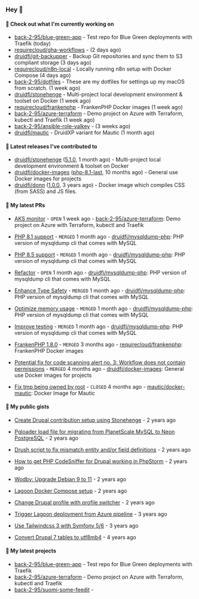 ### Hey 👋

#### 👷 Check out what I'm currently working on


- [back-2-95/blue-green-app](https://github.com/back-2-95/blue-green-app) - Test repo for Blue Green deployments with Traefik (today)
- [requirecloud/gha-workflows](https://github.com/requirecloud/gha-workflows) -  (2 days ago)
- [druidfi/git-backupper](https://github.com/druidfi/git-backupper) - Backup Git repositories and sync them to S3 compliant storage (3 days ago)
- [requirecloud/n8n-local](https://github.com/requirecloud/n8n-local) - Locally running n8n setup with Docker Compose (4 days ago)
- [back-2-95/dotfiles](https://github.com/back-2-95/dotfiles) - These are my dotfiles for settings up my macOS from scratch. (1 week ago)
- [druidfi/stonehenge](https://github.com/druidfi/stonehenge) - Multi-project local development environment &amp; toolset on Docker (1 week ago)
- [requirecloud/frankenphp](https://github.com/requirecloud/frankenphp) - FrankenPHP Docker images (1 week ago)
- [back-2-95/azure-terraform](https://github.com/back-2-95/azure-terraform) - Demo project on Azure with Terraform, kubectl and Traefik (1 week ago)
- [back-2-95/ansible-role-valkey](https://github.com/back-2-95/ansible-role-valkey) -  (3 weeks ago)
- [druidfi/mautic](https://github.com/druidfi/mautic) - DruidXP variant for Mautic (1 month ago)


#### 🔭 Latest releases I've contributed to


- [druidfi/stonehenge](https://github.com/druidfi/stonehenge) ([5.1.0](https://github.com/druidfi/stonehenge/releases/tag/5.1.0), 1 month ago) - Multi-project local development environment &amp; toolset on Docker
- [druidfi/docker-images](https://github.com/druidfi/docker-images) ([php-8.1-last](https://github.com/druidfi/docker-images/releases/tag/php-8.1-last), 10 months ago) - General use Docker images for projects
- [druidfi/donn](https://github.com/druidfi/donn) ([1.0.0](https://github.com/druidfi/donn/releases/tag/1.0.0), 3 years ago) - Docker image which compiles CSS (from SASS) and JS files.

#### 🌱 My latest PRs


- [AKS monitor](https://github.com/back-2-95/azure-terraform/pull/2) - `OPEN` 1 week ago - [back-2-95/azure-terraform](https://github.com/back-2-95/azure-terraform): Demo project on Azure with Terraform, kubectl and Traefik

- [PHP 8.1 support](https://github.com/druidfi/mysqldump-php/pull/66) - `MERGED` 1 month ago - [druidfi/mysqldump-php](https://github.com/druidfi/mysqldump-php): PHP version of mysqldump cli that comes with MySQL

- [PHP 8.5 support](https://github.com/druidfi/mysqldump-php/pull/65) - `MERGED` 1 month ago - [druidfi/mysqldump-php](https://github.com/druidfi/mysqldump-php): PHP version of mysqldump cli that comes with MySQL

- [Refactor](https://github.com/druidfi/mysqldump-php/pull/64) - `OPEN` 1 month ago - [druidfi/mysqldump-php](https://github.com/druidfi/mysqldump-php): PHP version of mysqldump cli that comes with MySQL

- [Enhance Type Safety](https://github.com/druidfi/mysqldump-php/pull/63) - `MERGED` 1 month ago - [druidfi/mysqldump-php](https://github.com/druidfi/mysqldump-php): PHP version of mysqldump cli that comes with MySQL

- [Optimize memory usage](https://github.com/druidfi/mysqldump-php/pull/62) - `MERGED` 1 month ago - [druidfi/mysqldump-php](https://github.com/druidfi/mysqldump-php): PHP version of mysqldump cli that comes with MySQL

- [Improve testing](https://github.com/druidfi/mysqldump-php/pull/61) - `MERGED` 1 month ago - [druidfi/mysqldump-php](https://github.com/druidfi/mysqldump-php): PHP version of mysqldump cli that comes with MySQL

- [FrankenPHP 1.8.0](https://github.com/requirecloud/frankenphp/pull/4) - `MERGED` 3 months ago - [requirecloud/frankenphp](https://github.com/requirecloud/frankenphp): FrankenPHP Docker images

- [Potential fix for code scanning alert no. 3: Workflow does not contain permissions](https://github.com/druidfi/docker-images/pull/95) - `MERGED` 4 months ago - [druidfi/docker-images](https://github.com/druidfi/docker-images): General use Docker images for projects

- [Fix tmp being owned by root](https://github.com/mautic/docker-mautic/pull/406) - `CLOSED` 4 months ago - [mautic/docker-mautic](https://github.com/mautic/docker-mautic): Docker Image for Mautic


#### 🌱 My public gists


- [Create Drupal contribution setup using Stonehenge](https://gist.github.com/ab8f16dea7ff2222966613392ee88ce3) - 2 years ago

- [Pgloader load file for migrating from PlanetScale MySQL to Neon PostgreSQL](https://gist.github.com/55cb48adb989e61c76b675be0e5563a9) - 2 years ago

- [Drush script to fix mismatch entity and/or field definitions](https://gist.github.com/1a4e94e236d690096790aeb897d61304) - 2 years ago

- [How to get PHP CodeSniffer for Drupal working in PhpStorm](https://gist.github.com/7ee7cc712562a3d5396555f2c3aaf6f7) - 2 years ago

- [Wodby: Upgrade Debian 9 to 11](https://gist.github.com/6ec9a8d9a133801146b990c1c101197d) - 2 years ago

- [Lagoon Docker Compose setup](https://gist.github.com/df26f936d242e560c8b4030b7c1d97a7) - 2 years ago

- [Change Drupal profile with profile switcher](https://gist.github.com/c3f5453655dd21633bf9fbdd1bd5f55d) - 2 years ago

- [Trigger Lagoon deployment from Azure pipeline](https://gist.github.com/bb73dc3d76cdae889ed4bd87930682f9) - 3 years ago

- [Use Tailwindcss 3 with Symfony 5/6](https://gist.github.com/3d059e4443ee8f028ab5c8c20b602b2f) - 3 years ago

- [Convert Drupal 7 tables to utf8mb4](https://gist.github.com/ef42b2ce2f464cd2ce5bd5fb579ab3ab) - 4 years ago


#### 🌱 My latest projects


- [back-2-95/blue-green-app](https://github.com/back-2-95/blue-green-app) - Test repo for Blue Green deployments with Traefik
- [back-2-95/azure-terraform](https://github.com/back-2-95/azure-terraform) - Demo project on Azure with Terraform, kubectl and Traefik
- [back-2-95/suomi-some-feedit](https://github.com/back-2-95/suomi-some-feedit) - 
